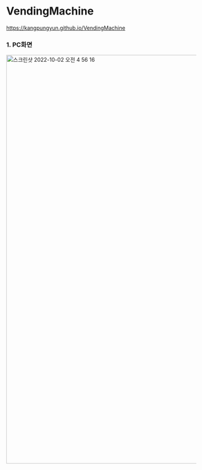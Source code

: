 # VendingMachine

https://kangpungyun.github.io/VendingMachine

### 1. PC화면
<img width="1081" alt="스크린샷 2022-10-02 오전 4 56 16" src="https://user-images.githubusercontent.com/71264780/193426155-928a6084-053e-4195-8e72-60879887b814.png">

